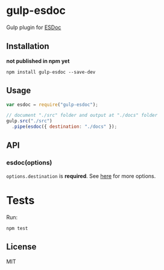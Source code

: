 # gulp-esdoc
Gulp plugin for [ESDoc](https://esdoc.org/)

## Installation

**not published in npm yet**

```
npm install gulp-esdoc --save-dev
```

## Usage

```JavaScript
var esdoc = require("gulp-esdoc");

// document "./src" folder and output at "./docs" folder
gulp.src("./src")
  .pipe(esdoc({ destination: "./docs" });
```

## API

### esdoc(options)

`options.destination` is **required**.
See [here](https://esdoc.org/config.html) for more options.

# Tests

Run:

```
npm test
```

## License
MIT
